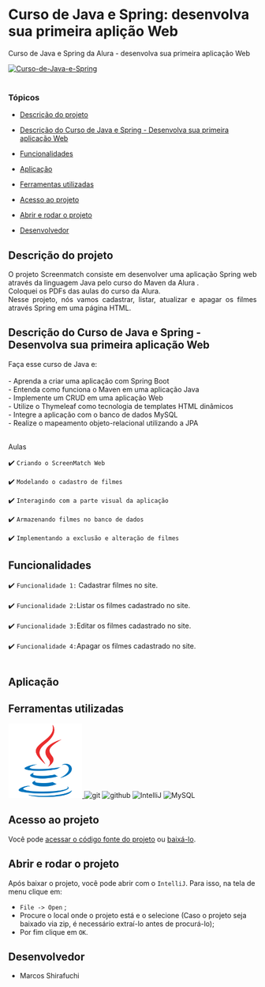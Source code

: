 # Curso de Java e Spring: desenvolva sua primeira aplição Web
Curso de Java e Spring da Alura - desenvolva sua primeira aplicação Web 


<a href="https://ibb.co/HXg29fj"><img src="https://i.ibb.co/fQ0STzs/Curso-de-Java-e-Spring.png" alt="Curso-de-Java-e-Spring" border="0"></a><br /><br>
### Tópicos 

- [Descrição do projeto](#descrição-do-projeto)

- [Descrição do Curso de Java e Spring - Desenvolva sua primeira aplicação Web](#descrição-do-curso-de-java-e-spring---desenvolva-sua-primeira-aplicação-web) 

- [Funcionalidades](#funcionalidades)

- [Aplicação](#aplicação)

- [Ferramentas utilizadas](#ferramentas-utilizadas)

- [Acesso ao projeto](#acesso-ao-projeto)

- [Abrir e rodar o projeto](#abrir-e-rodar-o-projeto)

- [Desenvolvedor](#desenvolvedor)

## Descrição do projeto 

<p align="justify">
 O projeto Screenmatch consiste em desenvolver uma aplicação Spring web através da linguagem Java pelo curso do Maven da Alura .<br>
 Coloquei os PDFs das aulas do curso da Alura.<br>
 Nesse projeto, nós vamos cadastrar, listar, atualizar e apagar os filmes através Spring em uma página HTML.



</p>

## Descrição do Curso de Java e Spring - Desenvolva sua primeira aplicação Web 

<p align="justify">
Faça esse curso de Java e:<br><br>
- Aprenda a criar uma aplicação com Spring Boot<br>
- Entenda como funciona o Maven em uma aplicação Java<br>
- Implemente um CRUD em uma aplicação Web<br>
- Utilize o Thymeleaf como tecnologia de templates HTML dinâmicos<br>
- Integre a aplicação com o banco de dados MySQL<br>
- Realize o mapeamento objeto-relacional utilizando a JPA<br><br>
</p>

Aulas


:heavy_check_mark: `Criando o ScreenMatch Web ` 

:heavy_check_mark: `Modelando o cadastro de filmes`

:heavy_check_mark: `Interagindo com a parte visual da aplicação`

:heavy_check_mark: `Armazenando filmes no banco de dados`

:heavy_check_mark: `Implementando a exclusão e alteração de filmes`









## Funcionalidades

:heavy_check_mark: `Funcionalidade 1:` Cadastrar filmes no site.<br><br>
:heavy_check_mark: `Funcionalidade 2:`Listar os filmes cadastrado no site.<br><br>
:heavy_check_mark: `Funcionalidade 3:`Editar os filmes cadastrado no site.<br><br>
:heavy_check_mark: `Funcionalidade 4:`Apagar os filmes cadastrado no site.<br><br>

## Aplicação

<div align="center">



  </div>

###

## Ferramentas utilizadas

<a href="https://www.java.com" target="_blank"> <img src="https://raw.githubusercontent.com/devicons/devicon/master/icons/java/java-original.svg" alt="java" width="150" height="150"/> </a> 
    <img src="https://cdn.jsdelivr.net/gh/devicons/devicon/icons/git/git-original-wordmark.svg" alt="git" width="150" height="150" />
    <img src="https://cdn.jsdelivr.net/gh/devicons/devicon/icons/github/github-original-wordmark.svg" alt="github" width="150" height="150" />
    <img src="https://cdn.jsdelivr.net/gh/devicons/devicon/icons/intellij/intellij-original-wordmark.svg" alt="IntelliJ" width="150" height="150" />
    <img src="https://cdn.jsdelivr.net/gh/devicons/devicon/icons/mysql/mysql-original-wordmark.svg" alt="MySQL" width="150" height="150"/>


###

## Acesso ao projeto

Você pode [acessar o código fonte do projeto](https://github.com/marcosfshirafuchi/screenmatch.git) ou [baixá-lo](https://github.com/marcosfshirafuchi/screenmatch/archive/refs/heads/master.zip).

## Abrir e rodar o projeto

Após baixar o projeto, você pode abrir com o `IntelliJ`. Para isso, na tela de menu clique em:

- `File -> Open` ;
- Procure o local onde o projeto está e o selecione (Caso o projeto seja baixado via zip, é necessário extraí-lo antes de procurá-lo);
- Por fim clique em `OK`. 

## Desenvolvedor

- Marcos Shirafuchi
